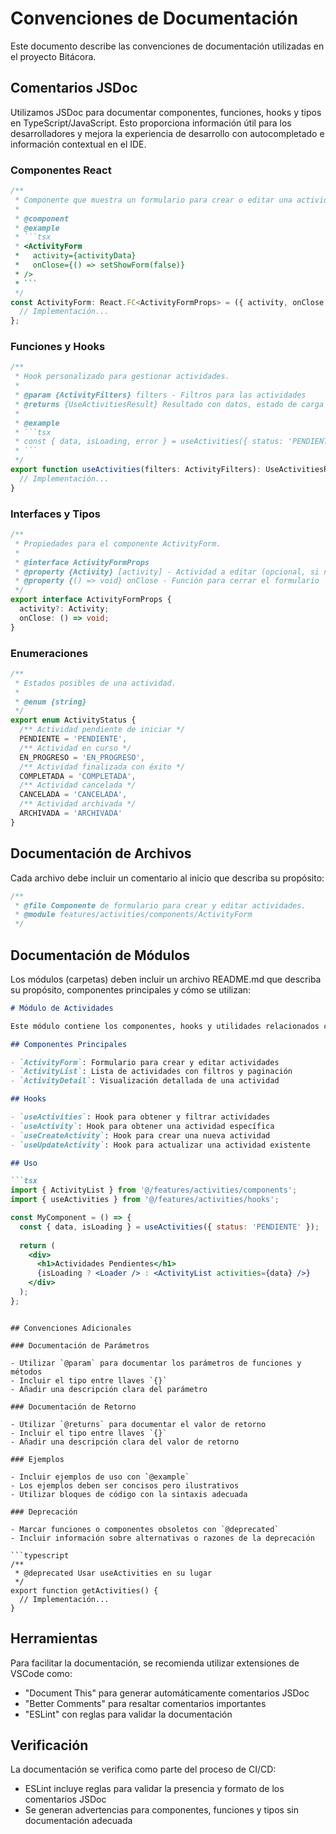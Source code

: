 # Convenciones de Documentación

Este documento describe las convenciones de documentación utilizadas en el proyecto Bitácora.

## Comentarios JSDoc

Utilizamos JSDoc para documentar componentes, funciones, hooks y tipos en TypeScript/JavaScript. Esto proporciona información útil para los desarrolladores y mejora la experiencia de desarrollo con autocompletado e información contextual en el IDE.

### Componentes React

```typescript
/**
 * Componente que muestra un formulario para crear o editar una actividad.
 * 
 * @component
 * @example
 * ```tsx
 * <ActivityForm 
 *   activity={activityData} 
 *   onClose={() => setShowForm(false)} 
 * />
 * ```
 */
const ActivityForm: React.FC<ActivityFormProps> = ({ activity, onClose }) => {
  // Implementación...
};
```

### Funciones y Hooks

```typescript
/**
 * Hook personalizado para gestionar actividades.
 * 
 * @param {ActivityFilters} filters - Filtros para las actividades
 * @returns {UseActivitiesResult} Resultado con datos, estado de carga y funciones
 * 
 * @example
 * ```tsx
 * const { data, isLoading, error } = useActivities({ status: 'PENDIENTE' });
 * ```
 */
export function useActivities(filters: ActivityFilters): UseActivitiesResult {
  // Implementación...
}
```

### Interfaces y Tipos

```typescript
/**
 * Propiedades para el componente ActivityForm.
 * 
 * @interface ActivityFormProps
 * @property {Activity} [activity] - Actividad a editar (opcional, si no se proporciona se crea una nueva)
 * @property {() => void} onClose - Función para cerrar el formulario
 */
export interface ActivityFormProps {
  activity?: Activity;
  onClose: () => void;
}
```

### Enumeraciones

```typescript
/**
 * Estados posibles de una actividad.
 * 
 * @enum {string}
 */
export enum ActivityStatus {
  /** Actividad pendiente de iniciar */
  PENDIENTE = 'PENDIENTE',
  /** Actividad en curso */
  EN_PROGRESO = 'EN_PROGRESO',
  /** Actividad finalizada con éxito */
  COMPLETADA = 'COMPLETADA',
  /** Actividad cancelada */
  CANCELADA = 'CANCELADA',
  /** Actividad archivada */
  ARCHIVADA = 'ARCHIVADA'
}
```

## Documentación de Archivos

Cada archivo debe incluir un comentario al inicio que describa su propósito:

```typescript
/**
 * @file Componente de formulario para crear y editar actividades.
 * @module features/activities/components/ActivityForm
 */
```

## Documentación de Módulos

Los módulos (carpetas) deben incluir un archivo README.md que describa su propósito, componentes principales y cómo se utilizan:

```markdown
# Módulo de Actividades

Este módulo contiene los componentes, hooks y utilidades relacionados con la gestión de actividades.

## Componentes Principales

- `ActivityForm`: Formulario para crear y editar actividades
- `ActivityList`: Lista de actividades con filtros y paginación
- `ActivityDetail`: Visualización detallada de una actividad

## Hooks

- `useActivities`: Hook para obtener y filtrar actividades
- `useActivity`: Hook para obtener una actividad específica
- `useCreateActivity`: Hook para crear una nueva actividad
- `useUpdateActivity`: Hook para actualizar una actividad existente

## Uso

```tsx
import { ActivityList } from '@/features/activities/components';
import { useActivities } from '@/features/activities/hooks';

const MyComponent = () => {
  const { data, isLoading } = useActivities({ status: 'PENDIENTE' });
  
  return (
    <div>
      <h1>Actividades Pendientes</h1>
      {isLoading ? <Loader /> : <ActivityList activities={data} />}
    </div>
  );
};
```
```

## Convenciones Adicionales

### Documentación de Parámetros

- Utilizar `@param` para documentar los parámetros de funciones y métodos
- Incluir el tipo entre llaves `{}`
- Añadir una descripción clara del parámetro

### Documentación de Retorno

- Utilizar `@returns` para documentar el valor de retorno
- Incluir el tipo entre llaves `{}`
- Añadir una descripción clara del valor de retorno

### Ejemplos

- Incluir ejemplos de uso con `@example`
- Los ejemplos deben ser concisos pero ilustrativos
- Utilizar bloques de código con la sintaxis adecuada

### Deprecación

- Marcar funciones o componentes obsoletos con `@deprecated`
- Incluir información sobre alternativas o razones de la deprecación

```typescript
/**
 * @deprecated Usar useActivities en su lugar
 */
export function getActivities() {
  // Implementación...
}
```

## Herramientas

Para facilitar la documentación, se recomienda utilizar extensiones de VSCode como:

- "Document This" para generar automáticamente comentarios JSDoc
- "Better Comments" para resaltar comentarios importantes
- "ESLint" con reglas para validar la documentación

## Verificación

La documentación se verifica como parte del proceso de CI/CD:

- ESLint incluye reglas para validar la presencia y formato de los comentarios JSDoc
- Se generan advertencias para componentes, funciones y tipos sin documentación adecuada
